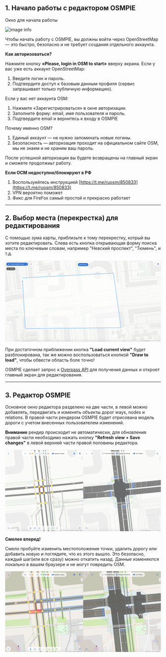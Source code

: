 
## 1. Начало работы с редактором OSMPIE


Окно для начала работы

![image info](./img/screen1.png)

Чтобы начать работу с OSMPIE, вы должны войти через OpenStreetMap — это быстро, безопасно и не требует создания отдельного аккаунта.

**Как авторизоваться?**

Нажмите кнопку **«Please, login in OSM to start»** вверху экрана.
Если у вас уже есть аккаунт OpenStreetMap:
1. Введите логин и пароль.
2. Подтвердите доступ к базовым данным профиля (сервис запрашивает только публичную информацию).

Если у вас нет аккаунта OSM:
1. Нажмите «Зарегистрироваться» в окне авторизации.
2. Заполните форму: email, имя пользователя и пароль.
3. Подтвердите email и вернитесь к входу в OSMPIE

Почему именно OSM?

1. Единый аккаунт — не нужно запоминать новые логины.
2. Безопасность — авторизация проходит на официальном сайте OSM, мы не знаем и не храним ваш пароль.


После успешной авторизации вы будете возвращены на главный экран и сможете продолжиьт работу.

**Если ОСМ недоступно/блокируют в РФ**
 
1. Воспользуейтесь инструкцией [https://t.me/ruosm/850833](https://t.me/ruosm/850833)
2. VPN вероятно поможет
3. Фикс для FireFox самый простой и прекрасно работает

---

## 2. Выбор места (перекрестка) для редактирования

С помощью зума карты, приблизьте к тому перекрестку, котрый вы хотите редактировать. 
Слева есть кнопка открывающая форму поиска места по ключевым словам, например "Невский проспект", "Тюмень", и т.д.

![image info](./img/screen2.png)

При достаточном приближении кнопка  **"Load current view"** будет разблокирована, так же можно воспользоваться 
кнопкой **"Draw to load"**, чтобы обвести область боле точно!

OSMPIE сделает запрос к [Overpass API](https://wiki.openstreetmap.org/wiki/Overpass_API) для получения данных и 
откроет главный экран для редактирования.

---

## 3. Редактор OSMPIE

Основное окно редактора разделено на две части, в левой можно добавлять, передвигать и изменять
объекты дорог ways, nodes и relations. В правой части рендером  OSMPIE будет отрисована модель дороги
с учетом внесенных пользователем изменений.

**Внимание** рендер происходит не автоматически, для обновления правой части необходимо нажать кнопку **"Refresh view + Save changes"** 
в левой верхней части правой половины редактора.

![image info](./img/screen3.png)

**Смелее вперед!**

Смело пробуйте изменить местоположение точки, удалить дорогу или добавить новую и поглядите, что из этого вышло.
Это безопасно, каждый шаг(или все сразу) можно откатить назад. Данные изменяются локально в вашем браузере и не могут 
повредить OSM. 
  
![image info](./img/screen3a.png)
